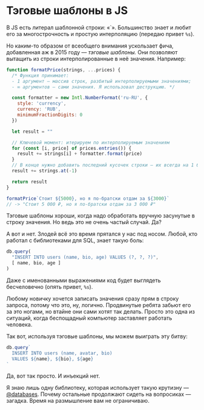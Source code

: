 # Тэговые шаблоны в JS

В JS есть литерал шаблонной строки: «\`». Большинство знает и любит его за многострочность и простую интерполяцию (передаю привет `%s`).

Но каким-то образом от всеобщего внимания ускользает фича, добавленная аж в 2015 году — *тэговые шаблоны.* Они позволяют вытащить из строки интерполированные в неё значения. Например:

```js
function formatPrice(strings, ...prices) {
  /* Функция принимает:
  - 1 аргумент — массив строк, разбитый интерполируемыми значениями;
  - ∞ аргументов — сами значения. Я использовал деструкцию. */

  const formatter = new Intl.NumberFormat('ru-RU', {
    style: 'currency',
    currency: 'RUB',
    minimumFractionDigits: 0
  })

  let result = ""

  // Ключевой момент: итерируем по интерполируемым значениям
  for (const [i, price] of prices.entries()) {
    result += strings[i] + formatter.format(price)
  }
  // В конце нужно добавить последний кусочек строки — их всегда на 1 больше, чем значений.
  result += strings.at(-1)

  return result
}

formatPrice`Стоит ${5000}, но я по-братски отдам за ${3000}` 
// -> "Стоит 5 000 ₽, но я по-братски отдам за 3 000 ₽"
```

Тэговые шаблоны хороши, когда надо обработать вручную засунутые в строку значения. Но ведь это не очень частый случай. Да?

А вот и нет. Злодей всё это время прятался у нас под носом. Любой, кто работал с библиотеками для SQL, знает такую боль:

```js
db.query(
  "INSERT INTO users (name, bio, age) VALUES (?, ?, ?)",
  [ name, bio, age ]
)
```

Даже с именованными выражениями код будет выглядеть бесчеловечно (опять привет, `%s`). 

Любому новичку хочется записать значения сразу прям в строку запроса, потому что это, ну, логично. Продвинутые ребята забьют его за это ногами, но втайне они сами хотят так делать. Просто это одна из ситуаций, когда беспощадный компьютер заставляет работать человека.

Так вот, используя тэговые шаблоны, мы можем выиграть эту битву:

```js
db.query`
  INSERT INTO users (name, avatar, bio)
  VALUES ${name}, ${bio}, ${age}
`
```

Да, вот так просто. И инъекций нет.

Я знаю лишь одну библиотеку, которая использует такую крутизну — [@databases](https://atdatabases.org). Почему остальные продолжают сидеть на вопросиках — загадка. Время на размышление вам не ограничиваю.
